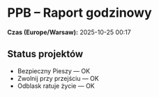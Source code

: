 # PPB – Raport godzinowy
**Czas (Europe/Warsaw):** 2025-10-25 00:17

## Status projektów
- Bezpieczny Pieszy — OK
- Zwolnij przy przejściu — OK
- Odblask ratuje życie — OK

